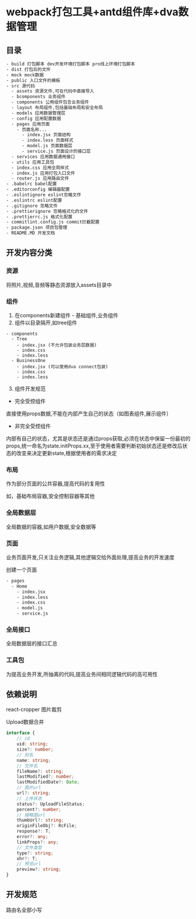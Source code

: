 # webpack打包工具+antd组件库+dva数据管理

## 目录

```bash
- build 打包脚本 dev开发环境打包脚本 pro线上环境打包脚本
- dist 打包后的文件
- mock mock数据
- public 入口文件的模板
- src 源代码
  - assets 资源文件,可在代码中直接导入
  - bcomponents 业务组件
  - components 公用组件包含业务组件
  - layout 布局组件,包括基础布局和安全布局
  - models 应用数据管理层
  - config 应用配置数据
  - pages 应用页面
    - 页面名称...
      - index.jsx 页面结构
      - index.less 页面样式
      - model.js 页面数据层
      - service.js 页面设计的接口层
  - services 应用数据通用接口
  - utils 应用工具包
  - index.css 应用全局样式
  - index.js 应用打包入口文件
  - router.js 应用路由文件
- .babelrc babel配置
- .editorconfig 编辑器配置
- .eslintignore eslint忽略文件
- .eslintrc eslint配置
- .gitignore 忽略文件
- .prettierignore 忽略格式化的文件
- .prettierrc.js 格式化配置
- commitlint.config.js commit拦截配置
- package.json 项目包管理
- README.MD 开发文档
```

## 开发内容分类

### 资源

将照片,视频,音频等静态资源放入assets目录中

### 组件

1. 在components新建组件 - 基础组件,业务组件
2. 组件以目录隔开,如tree组件
```
- components
  - Tree
    - index.jsx (不允许包装业务层数据)
    - index.css
    - index.less
  - BusinessOne
    - index.jsx (可以使用dva connect包装)
    - index.css
    - index.less
```
3. 组件开发规范

- 完全受控组件

直接使用props数据,不能在内部产生自己的状态（如图表组件,展示组件）

- 非完全受控组件

内部有自己的状态，尤其是状态还是通过props获取,必须在状态中保留一份最初的props,统一命名为state.initProps.xx,至于使用者需要判断初始状态还是修改后状态的改变来决定更新state,根据使用者的需求决定

### 布局

作为部分页面的公共容器,提高代码的复用性

如，基础布局容器,安全控制容器等其他

### 全局数据层

全局数据的容器,如用户数据,安全数据等

### 页面

业务页面开发,只关注业务逻辑,其他逻辑交给外面处理,提高业务的开发速度

创建一个页面
```bash
- pages
  - Home
    - index.jsx
    - index.less
    - index.css
    - model.js
    - service.js
```
### 全局接口

全局数据层的接口汇总

### 工具包

为提高业务开发,所抽离的代码,提高业务间相同逻辑代码的高可用性

## 依赖说明

react-cropper 图片裁剪

Upload数据合并

```ts
interface {
    // id
    uid: string;
    size?: number;
    // 别名
    name: string;
    // 文件名
    fileName?: string;
    lastModified?: number;
    lastModifiedDate?: Date;
    // 图片url
    url?: string;
    // 上传状态
    status?: UploadFileStatus;
    percent?: number;
    // 缩略图url
    thumbUrl?: string;
    originFileObj?: RcFile;
    response?: T;
    error?: any;
    linkProps?: any;
    // 文件类型
    type?: string;
    xhr?: T;
    // 预览url
    preview?: string;
}
```

## 开发规范

路由名全部小写